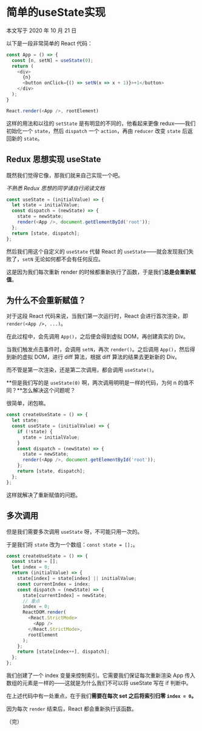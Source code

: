 # 简单的useState实现

本文写于 2020 年 10 月 21 日

以下是一段非常简单的 React 代码：

```JavaScript
const App = () => {
  const [n, setN] = useState(0);
  return (
    <div>
      {n}
      <button onClick={() => setN(x => x + 1)}>+1</button>
    </div>
  );
}

React.render(<App />, rootElement)
```

这样的用法和以往的 `setState` 是有明显的不同的，他看起来更像 redux——我们初始化一个 `state`，然后 `dispatch` 一个 `action`，再由 `reducer` 改变 `state` 后返回新的 `state`。

## Redux 思想实现 useState

既然我们觉得它像，那我们就来自己实现一个吧。

_不熟悉 Redux 思想的同学请自行阅读文档_

```javascript
const useState = (initialValue) => {
  let state = initialValue;
  const dispatch = (newState) => {
    state = newState;
    render(<App />, document.getElementById('root'));
  };
  return [state, dispatch];
};
```

然后我们用这个自定义的 `useState` 代替 React 的 `useState`——就会发现我们失败了，`setN` 无论如何都不会有任何反应。

这是因为我们每次重新 render 的时候都重新执行了函数，于是我们**总是会重新赋值**。

## 为什么不会重新赋值？

对于这段 React 代码来说，当我们第一次运行时，React 会进行首次渲染，即 `render(<App />, ...)`。

在此过程中，会先调用 `App()`，之后便会得到虚拟 DOM，再创建真实的 Div。

当我们触发点击事件时，会调用 `setN`，再次 `render()`。之后调用 `App()`，然后得到新的虚拟 DOM，进行 diff 算法，根据 diff 算法的结果去更新新的 Div。

而不管是第一次渲染，还是第二次调用，都会调用 `useState()`。

**但是我们写的是 `useState(0)` 啊，两次调用明明是一样的代码，为何 n 的值不同？**怎么解决这个问题呢？

很简单，闭包嘛。

```js
const createUseState = () => {
  let state;
  const useState = (initialValue) => {
    if (!state) {
      state = initialValue;
    }
    const dispatch = (newState) => {
      state = newState;
      render(<App />, document.getElementById('root'));
    };
    return [state, dispatch];
  };
};
```

这样就解决了重新赋值的问题。

## 多次调用

但是我们需要多次调用 `useState` 呀，不可能只用一次的。

于是我们将 `state` 改为一个数组：`const state = [];`。

```js
const createUseState = () => {
  const state = [];
  let index = 0;
  return (initialValue) => {
    state[index] = state[index] || initialValue;
    const currentIndex = index;
    const dispatch = (newState) => {
      state[currentIndex] = newState;
      // 重点
      index = 0;
      ReactDOM.render(
        <React.StrictMode>
          <App />
        </React.StrictMode>,
        rootElement
      );
    };
    return [state[index++], dispatch];
  };
};
```

我们创建了一个 index 变量来控制索引。它需要我们保证每次重新渲染 App 传入数组的元素是一样的——这就是为什么我们不可以将 useState 写在 if 判断中。

在上述代码中有一处重点，在于我们**需要在每次 set 之后将索引归零 `index = 0`。**

因为每次 `render` 结束后，React 都会重新执行该函数。

（完）
